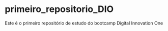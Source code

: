 # primeiro_repositorio_DIO
Este é o primeiro repositório de estudo do bootcamp Digital Innovation One
